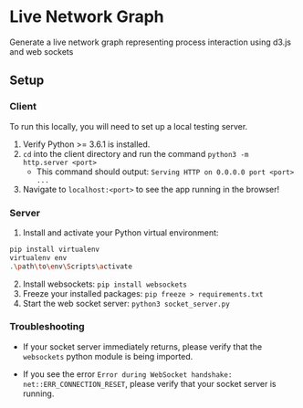 # Live Network Graph

Generate a live network graph representing process interaction using d3.js and web sockets

## Setup

### Client
To run this locally, you will need to set up a local testing server. 

1. Verify Python >= 3.6.1 is installed.
2. `cd` into the client directory and run the command `python3 -m http.server <port>`
   * This command should output: 
   `Serving HTTP on 0.0.0.0 port <port> ...`
3. Navigate to `localhost:<port>` to see the app running in the browser!

### Server

1. Install and activate your Python virtual environment:
```sh
pip install virtualenv
virtualenv env
.\path\to\env\Scripts\activate
```
2. Install websockets: `pip install websockets`
3. Freeze your installed packages: `pip freeze > requirements.txt`
4. Start the web socket server: `python3 socket_server.py`

### Troubleshooting

* If your socket server immediately returns, please verify that the `websockets` python module is being imported.

* If you see the error `Error during WebSocket handshake: net::ERR_CONNECTION_RESET`, please verify that your socket server is running.